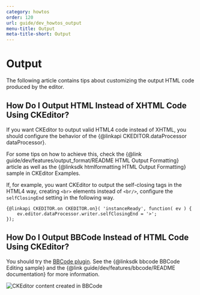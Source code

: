 ```yaml
---
category: howtos
order: 120
url: guide/dev_howtos_output
menu-title: Output
meta-title-short: Output
---
```

<!--
Copyright (c) 2003-2019, CKSource - Frederico Knabben. All rights reserved.
For licensing, see LICENSE.md.
-->

# Output

The following article contains tips about customizing the output HTML code produced by the editor.


## How Do I Output HTML Instead of XHTML Code Using CKEditor?

If you want CKEditor to output valid HTML4 code instead of XHTML, you should configure the behavior of the {@linkapi CKEDITOR.dataProcessor dataProcessor}.

For some tips on how to achieve this, check the {@link guide/dev/features/output_format/README HTML Output Formatting} article as well as the {@linksdk htmlformatting HTML Output Formatting} sample in CKEditor Examples.

If, for example, you want CKEditor to output the self-closing tags in the HTML4 way, creating `<br>` elements instead of `<br/>`, configure the `selfClosingEnd` setting in the following way.

	{@linkapi CKEDITOR.on CKEDITOR.on}( 'instanceReady', function( ev ) {
		ev.editor.dataProcessor.writer.selfClosingEnd = '>';
	});

## How Do I Output BBCode Instead of HTML Code Using CKEditor?

You should try the [BBCode plugin](https://ckeditor.com/cke4/addon/bbcode). See the {@linksdk bbcode BBCode Editing sample} and the {@link guide/dev/features/bbcode/README documentation} for more information.

<img src="%BASE_PATH%/assets/img/bbcode_02.png" alt="CKEditor content created in BBCode">
